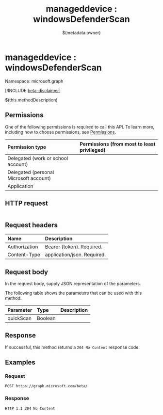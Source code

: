 ﻿---
title: "manageddevice : windowsDefenderScan"
description: ""
localization_priority: Normal
author: "$(metadata.owner)"
ms.prod: "microsoft-identity-platform"
doc_type: "apiPageType"
---

# manageddevice : windowsDefenderScan

Namespace: microsoft.graph

[!INCLUDE [beta-disclaimer](../../includes/beta-disclaimer.md)]

$(this.methodDescription)

## Permissions

One of the following permissions is required to call this API. To learn more, including how to choose permissions, see [Permissions](/graph/permissions-reference).

| Permission type                        | Permissions (from most to least privileged) |
| :------------------------------------- | :------------------------------------------ |
| Delegated (work or school account)     |                                             |
| Delegated (personal Microsoft account) |                                             |
| Application                            |                                             |

## HTTP request

<!-- {
  "blockType": "ignored"
}
-->

```http

```

## Request headers

| Name          | Description                 |
| :------------ | :-------------------------- |
| Authorization | Bearer {token}. Required.   |
| Content-Type  | application/json. Required. |

## Request body

In the request body, supply JSON representation of the parameters.

The following table shows the parameters that can be used with this method.

| Parameter | Type    | Description |
| :-------- | :------ | :---------- |
| quickScan | Boolean |             |

## Response

If successful, this method returns a `204 No Content` response code.

## Examples

### Request

<!-- {
  "blockType": "request",
  "name": "manageddevice_windowsdefenderscan"
}
-->

```http
POST https://graph.microsoft.com/beta/

```

### Response

<!-- {
  "blockType": "response",
  "truncated": true,
  "@odata.type": "$(this.ReturnTypeFullName)"
}
-->

```http
HTTP 1.1 204 No Content

```